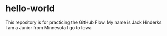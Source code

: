 # hello-world
This repository is for practicing the GitHub Flow.
My name is Jack Hinderks
I am a Junior from Minnesota 
I go to Iowa
